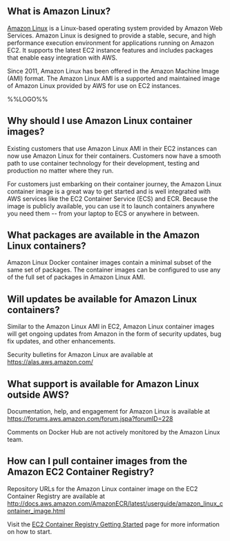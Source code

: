 ## What is Amazon Linux?

[Amazon Linux](https://aws.amazon.com/amazon-linux-ami/) is a Linux-based operating system provided by Amazon Web Services. Amazon Linux is designed to provide a stable, secure, and high performance execution environment for applications running on Amazon EC2. It supports the latest EC2 instance features and includes packages that enable easy integration with AWS.

Since 2011, Amazon Linux has been offered in the Amazon Machine Image (AMI) format. The Amazon Linux AMI is a supported and maintained image of Amazon Linux provided by AWS for use on EC2 instances.

%%LOGO%%

## Why should I use Amazon Linux container images?

Existing customers that use Amazon Linux AMI in their EC2 instances can now use Amazon Linux for their containers. Customers now have a smooth path to use container technology for their development, testing and production no matter where they run.

For customers just embarking on their container journey, the Amazon Linux container image is a great way to get started and is well integrated with AWS services like the EC2 Container Service (ECS) and ECR. Because the image is publicly available, you can use it to launch containers anywhere you need them -- from your laptop to ECS or anywhere in between.

## What packages are available in the Amazon Linux containers?

Amazon Linux Docker container images contain a minimal subset of the same set of packages. The container images can be configured to use any of the full set of packages in Amazon Linux AMI.

## Will updates be available for Amazon Linux containers?

Similar to the Amazon Linux AMI in EC2, Amazon Linux container images will get ongoing updates from Amazon in the form of security updates, bug fix updates, and other enhancements.

Security bulletins for Amazon Linux are available at https://alas.aws.amazon.com/

## What support is available for Amazon Linux outside AWS?

Documentation, help, and engagement for Amazon Linux is available at https://forums.aws.amazon.com/forum.jspa?forumID=228

Comments on Docker Hub are not actively monitored by the Amazon Linux team.

## How can I pull container images from the Amazon EC2 Container Registry?

Repository URLs for the Amazon Linux container image on the EC2 Container Registry are available at http://docs.aws.amazon.com/AmazonECR/latest/userguide/amazon_linux_container_image.html

Visit the [EC2 Container Registry Getting Started](https://aws.amazon.com/ecr/getting-started/) page for more information on how to start.
